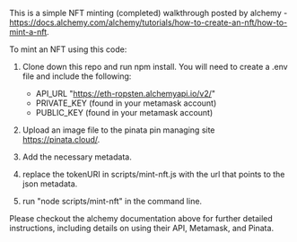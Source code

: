This is a simple NFT minting (completed) walkthrough posted by alchemy - https://docs.alchemy.com/alchemy/tutorials/how-to-create-an-nft/how-to-mint-a-nft.

To mint an NFT using this code:

1. Clone down this repo and run npm install. You will need to create a .env file and include the following:

    * API_URL "https://eth-ropsten.alchemyapi.io/v2/<your-key-here>"
    * PRIVATE_KEY (found in your metamask account)
    * PUBLIC_KEY (found in your metamask account)

2. Upload an image file to the pinata pin managing site https://pinata.cloud/. 

3. Add the necessary metadata.

4. replace the tokenURI in scripts/mint-nft.js with the url that points to the json metadata.

5. run "node scripts/mint-nft" in the command line.

Please checkout the alchemy documentation above for further detailed instructions, including details on using their API, Metamask, and Pinata.